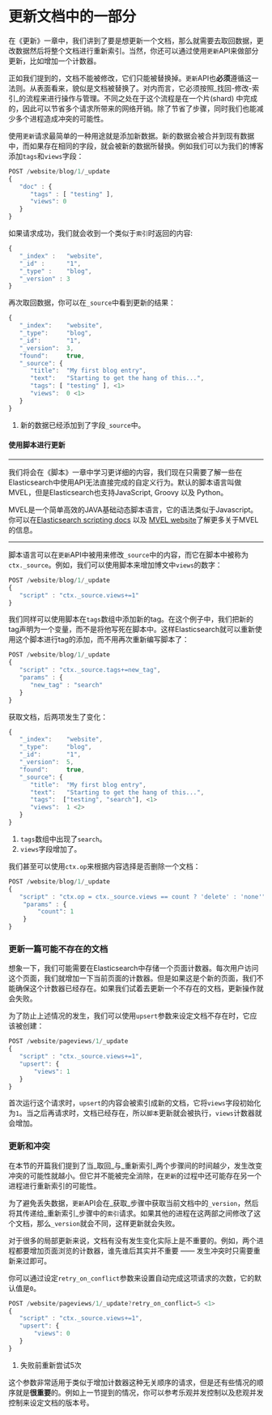 # 更新文档中的一部分

在《更新》一章中，我们讲到了要是想更新一个文档，那么就需要去取回数据，更改数据然后将整个文档进行重新索引。当然，你还可以通过使用`更新`API来做部分更新，比如增加一个计数器。

正如我们提到的，文档不能被修改，它们只能被替换掉。`更新`API也**必须**遵循这一法则。从表面看来，貌似是文档被替换了。对内而言，它必须按照_找回-修改-索引_的流程来进行操作与管理。不同之处在于这个流程是在一个片(shard) 中完成的，因此可以节省多个请求所带来的网络开销。除了节省了步骤，同时我们也能减少多个进程造成冲突的可能性。

使用`更新`请求最简单的一种用途就是添加新数据。新的数据会被合并到现有数据中，而如果存在相同的字段，就会被新的数据所替换。例如我们可以为我们的博客添加`tags`和`views`字段：

```js
POST /website/blog/1/_update
{
   "doc" : {
      "tags" : [ "testing" ],
      "views": 0
   }
}
```

如果请求成功，我们就会收到一个类似于`索引`时返回的内容:

```js
{
   "_index" :   "website",
   "_id" :      "1",
   "_type" :    "blog",
   "_version" : 3
}
```

再次取回数据，你可以在`_source`中看到更新的结果：

```js
{
   "_index":    "website",
   "_type":     "blog",
   "_id":       "1",
   "_version":  3,
   "found":     true,
   "_source": {
      "title":  "My first blog entry",
      "text":   "Starting to get the hang of this...",
      "tags": [ "testing" ], <1>
      "views":  0 <1>
   }
}
```

1. 新的数据已经添加到了字段`_source`中。


#### 使用脚本进行更新

****

我们将会在《脚本》一章中学习更详细的内容，我们现在只需要了解一些在Elasticsearch中使用API无法直接完成的自定义行为。默认的脚本语言叫做MVEL，但是Elasticsearch也支持JavaScript, Groovy 以及 Python。

MVEL是一个简单高效的JAVA基础动态脚本语言，它的语法类似于Javascript。你可以在[Elasticsearch scripting docs](http://www.elasticsearch.org/guide/en/elasticsearch/reference/current/modules-scripting.html) 以及 [MVEL website](http://mvel.codehaus.org/Getting+Started+for+2.0)了解更多关于MVEL的信息。

****

脚本语言可以在`更新`API中被用来修改`_source`中的内容，而它在脚本中被称为`ctx._source`。例如，我们可以使用脚本来增加博文中`views`的数字：
```js
POST /website/blog/1/_update
{
   "script" : "ctx._source.views+=1"
}
```
我们同样可以使用脚本在`tags`数组中添加新的tag。在这个例子中，我们把新的tag声明为一个变量，而不是将他写死在脚本中。这样Elasticsearch就可以重新使用这个脚本进行tag的添加，而不用再次重新编写脚本了：


```js
POST /website/blog/1/_update
{
   "script" : "ctx._source.tags+=new_tag",
   "params" : {
      "new_tag" : "search"
   }
}
```

获取文档，后两项发生了变化：

```js
{
   "_index":    "website",
   "_type":     "blog",
   "_id":       "1",
   "_version":  5,
   "found":     true,
   "_source": {
      "title":  "My first blog entry",
      "text":   "Starting to get the hang of this...",
      "tags":  ["testing", "search"], <1>
      "views":  1 <2>
   }
}
```
1. `tags`数组中出现了`search`。
2. `views`字段增加了。

我们甚至可以使用`ctx.op`来根据内容选择是否删除一个文档：

```js
POST /website/blog/1/_update
{
   "script" : "ctx.op = ctx._source.views == count ? 'delete' : 'none'",
    "params" : {
        "count": 1
    }
}
```

### 更新一篇可能不存在的文档

想象一下，我们可能需要在Elasticsearch中存储一个页面计数器。每次用户访问这个页面，我们就增加一下当前页面的计数器。但是如果这是个新的页面，我们不能确保这个计数器已经存在。如果我们试着去更新一个不存在的文档，更新操作就会失败。

为了防止上述情况的发生，我们可以使用`upsert`参数来设定文档不存在时，它应该被创建：

```js
POST /website/pageviews/1/_update
{
   "script" : "ctx._source.views+=1",
   "upsert": {
       "views": 1
   }
}
```
首次运行这个请求时，`upsert`的内容会被索引成新的文档，它将`views`字段初始化为`1`。当之后再请求时，文档已经存在，所以`脚本`更新就会被执行，`views`计数器就会增加。


### 更新和冲突

在本节的开篇我们提到了当_取回_与_重新索引_两个步骤间的时间越少，发生改变冲突的可能性就越小。但它并不能被完全消除，在`更新`的过程中还可能存在另一个进程进行重新索引的可能性。

为了避免丢失数据，`更新`API会在_获取_步骤中获取当前文档中的`_version`，然后将其传递给_重新索引_步骤中的`索引`请求。如果其他的进程在这两部之间修改了这个文档，那么`_version`就会不同，这样更新就会失败。

对于很多的局部更新来说，文档有没有发生变化实际上是不重要的。例如，两个进程都要增加页面浏览的计数器，谁先谁后其实并不重要 —— 发生冲突时只需要重新来过即可。

你可以通过设定`retry_on_conflict`参数来设置自动完成这项请求的次数，它的默认值是`0`。

```js
POST /website/pageviews/1/_update?retry_on_conflict=5 <1>
{
   "script" : "ctx._source.views+=1",
   "upsert": {
       "views": 0
   }
}
```
1. 失败前重新尝试5次

这个参数非常适用于类似于增加计数器这种无关顺序的请求，但是还有些情况的顺序就是**很重要**的。例如上一节提到的情况，你可以参考乐观并发控制以及悲观并发控制来设定文档的版本号。
